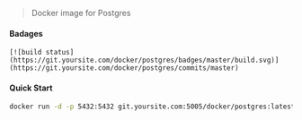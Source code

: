 > Docker image for Postgres

#### Badages
```
[![build status](https://git.yoursite.com/docker/postgres/badges/master/build.svg)](https://git.yoursite.com/docker/postgres/commits/master)
```

#### Quick Start
```bash
docker run -d -p 5432:5432 git.yoursite.com:5005/docker/postgres:latest
```
